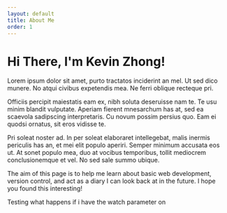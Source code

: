 ```yaml
---
layout: default
title: About Me
order: 1
---
```


# Hi There, I'm Kevin Zhong!

Lorem ipsum dolor sit amet, purto tractatos inciderint an mel. Ut sed dico munere. No atqui civibus expetendis mea. Ne ferri oblique recteque pri.

Officiis percipit maiestatis eam ex, nibh soluta deseruisse nam te. Te usu minim blandit vulputate. Aperiam fierent mnesarchum has at, sed ea scaevola sadipscing interpretaris. Cu novum possim persius quo. Eam ei quodsi ornatus, sit eros vidisse te.

Pri soleat noster ad. In per soleat elaboraret intellegebat, malis inermis periculis has an, et mei elit populo aperiri. Semper minimum accusata eos ut. At sonet populo mea, duo at vocibus temporibus, tollit mediocrem conclusionemque et vel. No sed sale summo ubique.

The aim of this page is to help me learn about basic web development, version control, and act as a diary I can look back at in the future. I hope you found this interesting!

Testing what happens if i have the watch parameter on
